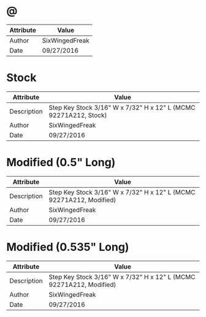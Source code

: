 # @
| Attribute | Value |
| ---  | ---     |
| Author | SixWingedFreak |
| Date | 09/27/2016 |
# Stock
| Attribute | Value |
| ---  | ---     |
| Description | Step Key Stock 3/16&quot; W x 7/32&quot; H x 12&quot; L (MCMC 92271A212, Stock) |
| Author | SixWingedFreak |
| Date | 09/27/2016 |
# Modified (0.5&quot; Long)
| Attribute | Value |
| ---  | ---     |
| Description | Step Key Stock 3/16&quot; W x 7/32&quot; H x 12&quot; L (MCMC 92271A212, Modified) |
| Author | SixWingedFreak |
| Date | 09/27/2016 |
# Modified (0.535&quot; Long)
| Attribute | Value |
| ---  | ---     |
| Description | Step Key Stock 3/16&quot; W x 7/32&quot; H x 12&quot; L (MCMC 92271A212, Modified) |
| Author | SixWingedFreak |
| Date | 09/27/2016 |
